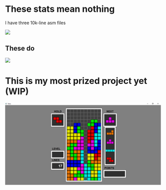 # These stats mean nothing #
I have three 10k-line asm files
<div>
    <img loading="lazy" height="180em" src="https://github-readme-stats.vercel.app/api/top-langs/?username=OsvaldoComCH&layout=compact&hide_border=true&langs_count=7&theme=dark&bg_color=0d1117"/>
</div>

## These do ##

<div>
    <img loading="lazy" height="180em" src="https://github-readme-stats.vercel.app/api?username=OsvaldoComCH&show_icons=true&theme=dark&include_all_commits=true&count_private=false&hide_border=true&bg_color=0d1117"/>
</div>

# This is my most prized project yet (WIP) #
<div style="display: flex;">
  <img src="Tetris.png">
</div>
<!--

<div align="center">
  <a href="https://github.com/OsvaldoComCH">
</div>
-->
